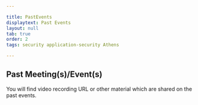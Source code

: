 ```yaml
---

title: PastEvents
displaytext: Past Events
layout: null
tab: true
order: 2
tags: security application-security Athens

---
```


## Past Meeting(s)/Event(s)
You will find video recording URL or other material which are shared on the past events.



